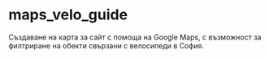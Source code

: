 # maps_velo_guide
Създаване на карта за сайт с помоща на Google Maps, с възможност за филтриране на обекти свързани с велосипеди в София.
